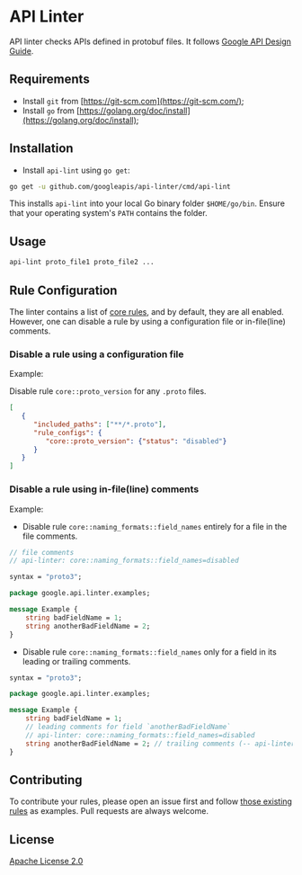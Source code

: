 # API Linter

API linter checks APIs defined in protobuf files. It follows [Google API Design Guide](https://cloud.google.com/apis/design/).

## Requirements

* Install `git` from [https://git-scm.com](https://git-scm.com/);
* Install `go` from [https://golang.org/doc/install](https://golang.org/doc/install);

## Installation

* Install `api-lint` using `go get`:

```sh
go get -u github.com/googleapis/api-linter/cmd/api-lint
```

This installs `api-lint` into your local Go binary folder `$HOME/go/bin`. Ensure that your operating system's `PATH` contains the folder.

## Usage

```sh
api-lint proto_file1 proto_file2 ...
```

## Rule Configuration

The linter contains a list of [core rules](rules), and by default, they are all enabled. However, one can disable a rule by using a configuration file or in-file(line) comments.

### Disable a rule using a configuration file

Example:

Disable rule `core::proto_version` for any `.proto` files.

```json
[
   {
      "included_paths": ["**/*.proto"],
      "rule_configs": {
         "core::proto_version": {"status": "disabled"}
      }
   }
]
```

### Disable a rule using in-file(line) comments

Example:

* Disable rule `core::naming_formats::field_names` entirely for a file in the file comments.

```protobuf
// file comments
// api-linter: core::naming_formats::field_names=disabled

syntax = "proto3";

package google.api.linter.examples;

message Example {
    string badFieldName = 1;
    string anotherBadFieldName = 2;
}
```

* Disable rule `core::naming_formats::field_names` only for a field in its leading or trailing comments.

```protobuf
syntax = "proto3";

package google.api.linter.examples;

message Example {
    string badFieldName = 1;
    // leading comments for field `anotherBadFieldName`
    // api-linter: core::naming_formats::field_names=disabled
    string anotherBadFieldName = 2; // trailing comments (-- api-linter: core::naming_formats::field_names=disabled --)
}
```

## Contributing

To contribute your rules, please open an issue first and follow [those existing rules](https://github.com/googleapis/api-linter/tree/master/rules) as examples. Pull requests are always welcome.

## License

[Apache License 2.0](LICENSE)
